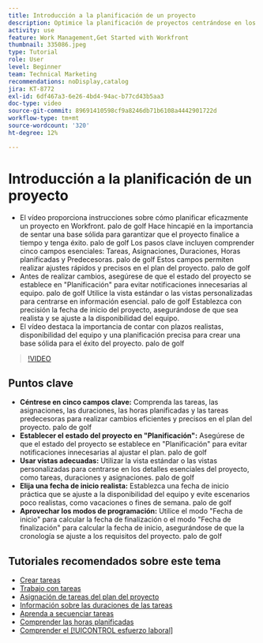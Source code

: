 ```yaml
---
title: Introducción a la planificación de un proyecto
description: Optimice la planificación de proyectos centrándose en los campos clave, estableciendo el estado en "Planificación", utilizando las vistas adecuadas, seleccionando fechas de inicio realistas y aprovechando los modos de programación para obtener plazos precisos.
activity: use
feature: Work Management,Get Started with Workfront
thumbnail: 335086.jpeg
type: Tutorial
role: User
level: Beginner
team: Technical Marketing
recommendations: noDisplay,catalog
jira: KT-8772
exl-id: 6df467a3-6e26-4bd4-94ac-b77cd43b5aa3
doc-type: video
source-git-commit: 89691410598cf9a8246db71b6108a4442901722d
workflow-type: tm+mt
source-wordcount: '320'
ht-degree: 12%

---
```


# Introducción a la planificación de un proyecto

* El vídeo proporciona instrucciones sobre cómo planificar eficazmente un proyecto en Workfront. palo de golf Hace hincapié en la importancia de sentar una base sólida para garantizar que el proyecto finalice a tiempo y tenga éxito. palo de golf Los pasos clave incluyen comprender cinco campos esenciales: Tareas, Asignaciones, Duraciones, Horas planificadas y Predecesoras. palo de golf Estos campos permiten realizar ajustes rápidos y precisos en el plan del proyecto. palo de golf
* Antes de realizar cambios, asegúrese de que el estado del proyecto se establece en &quot;Planificación&quot; para evitar notificaciones innecesarias al equipo. palo de golf Utilice la vista estándar o las vistas personalizadas para centrarse en información esencial. palo de golf Establezca con precisión la fecha de inicio del proyecto, asegurándose de que sea realista y se ajuste a la disponibilidad del equipo.
* El vídeo destaca la importancia de contar con plazos realistas, disponibilidad del equipo y una planificación precisa para crear una base sólida para el éxito del proyecto. palo de golf

>[!VIDEO](https://video.tv.adobe.com/v/335086/?quality=12&learn=on&enablevpops)

## Puntos clave

* **Céntrese en cinco campos clave:** Comprenda las tareas, las asignaciones, las duraciones, las horas planificadas y las tareas predecesoras para realizar cambios eficientes y precisos en el plan del proyecto. palo de golf
* **Establecer el estado del proyecto en &quot;Planificación&quot;:** Asegúrese de que el estado del proyecto se establece en &quot;Planificación&quot; para evitar notificaciones innecesarias al ajustar el plan. palo de golf
* **Usar vistas adecuadas:** Utilizar la vista estándar o las vistas personalizadas para centrarse en los detalles esenciales del proyecto, como tareas, duraciones y asignaciones. palo de golf
* **Elija una fecha de inicio realista:** Establezca una fecha de inicio práctica que se ajuste a la disponibilidad del equipo y evite escenarios poco realistas, como vacaciones o fines de semana. palo de golf
* **Aprovechar los modos de programación:** Utilice el modo &quot;Fecha de inicio&quot; para calcular la fecha de finalización o el modo &quot;Fecha de finalización&quot; para calcular la fecha de inicio, asegurándose de que la cronología se ajuste a los requisitos del proyecto. palo de golf



## Tutoriales recomendados sobre este tema

* [Crear tareas](/help/manage-work/tasks/how-to-create-tasks.md)
* [Trabajo con tareas](/help/manage-work/tasks/work-with-tasks.md)
* [Asignación de tareas del plan del proyecto](/help/manage-work/tasks/assign-tasks-from-the-project-plan.md)
* [Información sobre las duraciones de las tareas](/help/manage-work/tasks/understand-task-durations.md)
* [Aprenda a secuenciar tareas](/help/manage-work/tasks/learn-to-sequence-tasks.md)
* [Comprender las horas planificadas](/help/manage-work/tasks/understand-planned-hours.md)
* [Comprender el [!UICONTROL esfuerzo laboral]](/help/manage-work/tasks/understand-work-effort.md)

